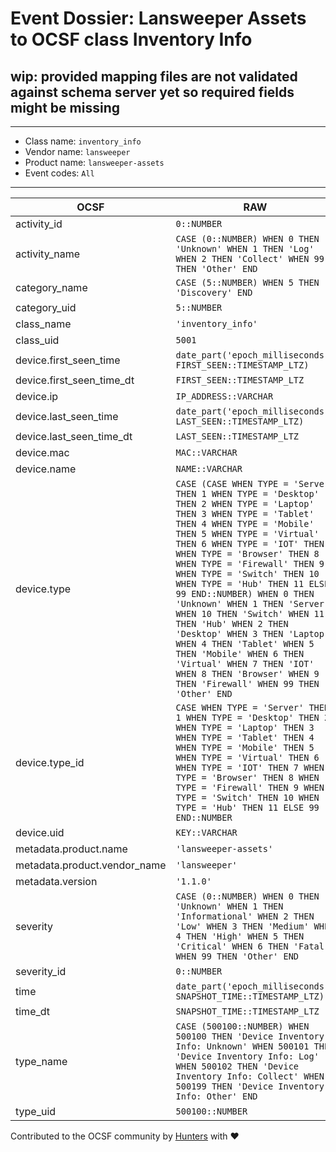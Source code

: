 # Event Dossier: Lansweeper Assets to OCSF class Inventory Info

## wip: provided mapping files are not validated against schema server yet so required fields might be missing
---
* Class name: `inventory_info`
* Vendor name: `lansweeper`
* Product name: `lansweeper-assets`
* Event codes: `All`
---

| OCSF | RAW |
| --- | --- |
| activity_id | ```0::NUMBER``` |
| activity_name | ```CASE (0::NUMBER) WHEN 0 THEN 'Unknown' WHEN 1 THEN 'Log' WHEN 2 THEN 'Collect' WHEN 99 THEN 'Other' END``` |
| category_name | ```CASE (5::NUMBER) WHEN 5 THEN 'Discovery' END``` |
| category_uid | ```5::NUMBER``` |
| class_name | ```'inventory_info'``` |
| class_uid | ```5001``` |
| device.first_seen_time | ```date_part('epoch_milliseconds', FIRST_SEEN::TIMESTAMP_LTZ)``` |
| device.first_seen_time_dt | ```FIRST_SEEN::TIMESTAMP_LTZ``` |
| device.ip | ```IP_ADDRESS::VARCHAR``` |
| device.last_seen_time | ```date_part('epoch_milliseconds', LAST_SEEN::TIMESTAMP_LTZ)``` |
| device.last_seen_time_dt | ```LAST_SEEN::TIMESTAMP_LTZ``` |
| device.mac | ```MAC::VARCHAR``` |
| device.name | ```NAME::VARCHAR``` |
| device.type | ```CASE (CASE WHEN TYPE = 'Server' THEN 1 WHEN TYPE = 'Desktop' THEN 2 WHEN TYPE = 'Laptop' THEN 3 WHEN TYPE = 'Tablet' THEN 4 WHEN TYPE = 'Mobile' THEN 5 WHEN TYPE = 'Virtual' THEN 6 WHEN TYPE = 'IOT' THEN 7 WHEN TYPE = 'Browser' THEN 8 WHEN TYPE = 'Firewall' THEN 9 WHEN TYPE = 'Switch' THEN 10 WHEN TYPE = 'Hub' THEN 11 ELSE 99 END::NUMBER) WHEN 0 THEN 'Unknown' WHEN 1 THEN 'Server' WHEN 10 THEN 'Switch' WHEN 11 THEN 'Hub' WHEN 2 THEN 'Desktop' WHEN 3 THEN 'Laptop' WHEN 4 THEN 'Tablet' WHEN 5 THEN 'Mobile' WHEN 6 THEN 'Virtual' WHEN 7 THEN 'IOT' WHEN 8 THEN 'Browser' WHEN 9 THEN 'Firewall' WHEN 99 THEN 'Other' END``` |
| device.type_id | ```CASE WHEN TYPE = 'Server' THEN 1 WHEN TYPE = 'Desktop' THEN 2 WHEN TYPE = 'Laptop' THEN 3 WHEN TYPE = 'Tablet' THEN 4 WHEN TYPE = 'Mobile' THEN 5 WHEN TYPE = 'Virtual' THEN 6 WHEN TYPE = 'IOT' THEN 7 WHEN TYPE = 'Browser' THEN 8 WHEN TYPE = 'Firewall' THEN 9 WHEN TYPE = 'Switch' THEN 10 WHEN TYPE = 'Hub' THEN 11 ELSE 99 END::NUMBER``` |
| device.uid | ```KEY::VARCHAR``` |
| metadata.product.name | ```'lansweeper-assets'``` |
| metadata.product.vendor_name | ```'lansweeper'``` |
| metadata.version | ```'1.1.0'``` |
| severity | ```CASE (0::NUMBER) WHEN 0 THEN 'Unknown' WHEN 1 THEN 'Informational' WHEN 2 THEN 'Low' WHEN 3 THEN 'Medium' WHEN 4 THEN 'High' WHEN 5 THEN 'Critical' WHEN 6 THEN 'Fatal' WHEN 99 THEN 'Other' END``` |
| severity_id | ```0::NUMBER``` |
| time | ```date_part('epoch_milliseconds', SNAPSHOT_TIME::TIMESTAMP_LTZ)``` |
| time_dt | ```SNAPSHOT_TIME::TIMESTAMP_LTZ``` |
| type_name | ```CASE (500100::NUMBER) WHEN 500100 THEN 'Device Inventory Info: Unknown' WHEN 500101 THEN 'Device Inventory Info: Log' WHEN 500102 THEN 'Device Inventory Info: Collect' WHEN 500199 THEN 'Device Inventory Info: Other' END``` |
| type_uid | ```500100::NUMBER``` |

Contributed to the OCSF community by [Hunters](https://www.hunters.security/) with ❤
